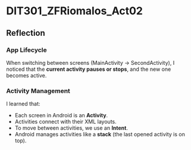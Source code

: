 # DIT301_ZFRiomalos_Act02

## Reflection

### App Lifecycle
When switching between screens (MainActivity → SecondActivity), I noticed that the **current activity pauses or stops**, and the new one becomes active.

### Activity Management
I learned that:
- Each screen in Android is an **Activity**.
- Activities connect with their XML layouts.
- To move between activities, we use an **Intent**.
- Android manages activities like a **stack** (the last opened activity is on top).
